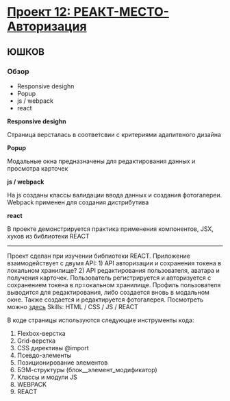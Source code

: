 # [Проект 12: РЕАКТ-МЕСТО-Авторизация]( https://alyushkov.github.io/react-mesto-auth/index.html)

## ЮШКОВ

### Обзор

* Responsive desighn
* Popup
* js / webpack
* react

**Responsive desighn**

Страница версталась в соответсвии с критериями адапитвного дизайна

**Popup**

Модальные окна предназначены для редактирования данных и просмотра карточек

**js / webpack**

На js созданы классы валидации ввода данных и создания фотогалереи. Webpack применен для создания дистрибутива

**react**

В проекте демонстрируется практика применения компонентов, JSX, хуков из библиотеки REACT

-----------------------------------------------------------------------------------

Проект сделан при изучении библиотеки REACT. Приложение  взаимодействует с двумя API: 1) API авторизации и сохранения токена в локальном хранилище? 2) API редактирования пользователя, аватара и получения карточек. Пользователь регистрируется и авторизуется с сохранением токена в лр=окальном хранилище. Профиль пользователя выводится для редактирования, либо создается вновь в модальном окне. Также создается и редактируется фотогалерея. Посмотреть можно [здесь]( https://alyushkov.github.io/react-mesto-auth/index.html)
Skills: HTML / CSS / JS / REACT

В коде страницы используются следующие инструменты кода:

1. Flexbox-верстка
2. Grid-верстка
3. CSS директивы @import
4. Псевдо-элементы
5. Позиционирование элементов
6. БЭМ-структуры (блок__элемент_модификатор)
7. Классы и модули JS
8. WEBPACK
9. REACT
